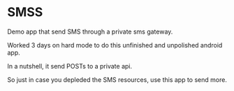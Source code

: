 # SMSS
Demo app that send SMS through a private sms gateway.

Worked 3 days on hard mode to do this unfinished and unpolished android app.

In a nutshell, it send POSTs to a private api.

So just in case you depleded the SMS resources, use this app to send more.
